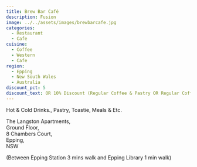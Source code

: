 ```yaml
---
title: Brew Bar Café
description: Fusion
image: ../../assets/images/brewbarcafe.jpg
categories:
  - Restaurant
  - Cafe
cuisine:
  - Coffee
  - Western
  - Cafe
region:
  - Epping
  - New South Wales
  - Australia
discount_pct: 5
discount_text: OR 10% Discount (Regular Coffee & Pastry OR Regular Coffee & Sandwich)
---
```

Hot & Cold Drinks., Pastry, Toastie, Meals & Etc.

The Langston Apartments,\
Ground Floor,\
8 Chambers Court,\
Epping, \
NSW

(Between Epping Station 3 mins walk and Epping Library 1 min walk)
